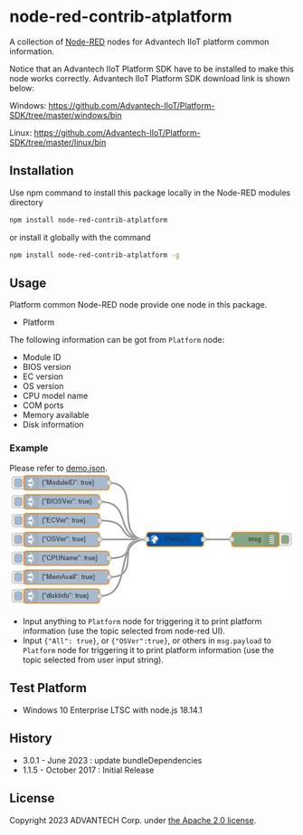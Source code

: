 # node-red-contrib-atplatform
A collection of [Node-RED](http://nodered.org) nodes for Advantech IIoT platform common information.

Notice that an Advantech IIoT Platform SDK have to be installed to make this node works correctly.
Advantech IIoT Platform SDK download link is shown below:

Windows:
  https://github.com/Advantech-IIoT/Platform-SDK/tree/master/windows/bin

Linux:
  https://github.com/Advantech-IIoT/Platform-SDK/tree/master/linux/bin

## Installation
Use npm command to install this package locally in the Node-RED modules directory
```bash
npm install node-red-contrib-atplatform
```
or install it globally with the command
```bash
npm install node-red-contrib-atplatform -g
```

## Usage
Platform common Node-RED node provide one node in this package.
 - Platform

The following information can be got from `Platform` node:
 - Module ID
 - BIOS version
 - EC version
 - OS version
 - CPU model name
 - COM ports
 - Memory available
 - Disk information

 ### Example
Please refer to [demo.json](./demo.json).  
![demoflow](./demoflow.JPG)  
 - Input anything to `Platform` node for triggering it to print platform information (use the topic selected from node-red UI).
 - Input `{"All": true}`, or `{"OSVer":true}`, or others in `msg.payload` to `Platform` node for triggering it to print platform information (use the topic selected from user input string).

## Test Platform
 - Windows 10 Enterprise LTSC with node.js 18.14.1

## History
 - 3.0.1 - June 2023 : update bundleDependencies
 - 1.1.5 - October 2017 : Initial Release

## License
Copyright 2023 ADVANTECH Corp. under [the Apache 2.0 license](LICENSE).
